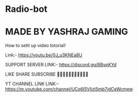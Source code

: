 # Radio-bot
# MADE BY YASHRAJ GAMING
How to setit up video totorial!

Link:- https://youtu.be/0J_u3KNEa8U

SUPPORT SERVER
LINK:- https://discord.gg/6BvpKYd

LIKE SHARE SUBSCRIBE
🎃🎃🎃🎃🎃🎃🎃🎃🎃🎃🎃

YT CHANNEL LINK
LINK:- https://m.youtube.com/channel/UCq6l5VljzI5mb7jdCeWcmew